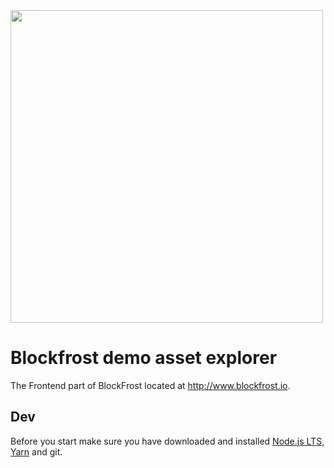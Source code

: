 <img src="https://blockfrost.io/images/logo.svg" width="500">
<br>

# Blockfrost demo asset explorer

The Frontend part of BlockFrost located at http://www.blockfrost.io.

## Dev

Before you start make sure you have downloaded and installed [Node.js LTS](https://nodejs.org/en/download/), [Yarn](https://yarnpkg.com/lang/en/docs/install/) and git.
